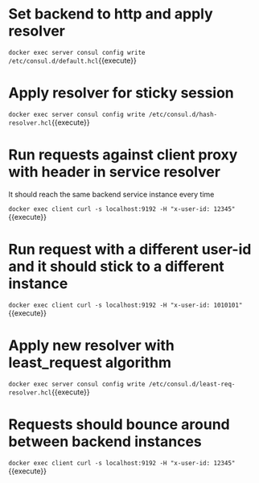 

# Set backend to http and apply resolver

`docker exec server consul config write /etc/consul.d/default.hcl`{{execute}}

# Apply resolver for sticky session
`docker exec server consul config write /etc/consul.d/hash-resolver.hcl`{{execute}}

# Run requests against client proxy with header in service resolver

It should reach the same backend service instance every time

`docker exec client curl -s localhost:9192 -H "x-user-id: 12345"`{{execute}}

# Run request with a different user-id and it should stick to a different instance

`docker exec client curl -s localhost:9192 -H "x-user-id: 1010101"`{{execute}}

# Apply new resolver with least_request algorithm

`docker exec server consul config write /etc/consul.d/least-req-resolver.hcl`{{execute}}

# Requests should bounce around between backend instances

`docker exec client curl -s localhost:9192 -H "x-user-id: 12345"`{{execute}}